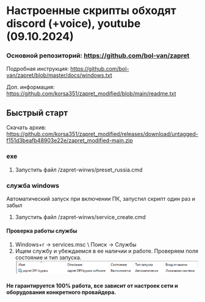 # Настроенные скрипты обходят discord (+voice), youtube **(09.10.2024)**

### **Основной репозиторий: https://github.com/bol-van/zapret**

Подробная инструкция: https://github.com/bol-van/zapret/blob/master/docs/windows.txt

Доп. информация: https://github.com/korsa351/zapret_modified/blob/main/readme.txt

## Быстрый старт

Скачать архив: https://github.com/korsa351/zapret_modified/releases/download/untagged-f151d3beafb48903e22e/zapret_modified-main.zip

### exe
1. Запустить файл /zapret-winws/preset_russia.cmd

### служба windows
Автоматический запуск при включении ПК, запустил скрипт один раз и забыл
1. Запустить файл /zapret-winws/service_create.cmd

#### Проверка работы службы
1. Windows+r → services.msc \ Поиск → Службы
2. Ищем службу и убеждаемся в ее наличии и работе. Проверяем поля состояние и тип запуска.
![](https://github.com/korsa351/zapret_modified/blob/main/example.png)

#### **Не гарантируется 100% работа, все зависит от настроек сети и оборудования конкретного провайдера.**
